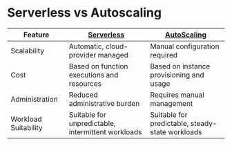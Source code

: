 # Serverless vs Autoscaling

| Feature              | [Serverless](AWS-Serverless-Architecture.md)       | [AutoScaling](5_AutoScaling/Readme.md)          |
|----------------------|----------------------------------------------------|--------------------------------------------------|
| Scalability          | Automatic, cloud-provider managed                  | Manual configuration required                    |
| Cost                 | Based on function executions and resources         | Based on instance provisioning and usage         |
| Administration       | Reduced administrative burden                      | Requires manual management                       |
| Workload Suitability | Suitable for unpredictable, intermittent workloads | Suitable for predictable, steady-state workloads |
